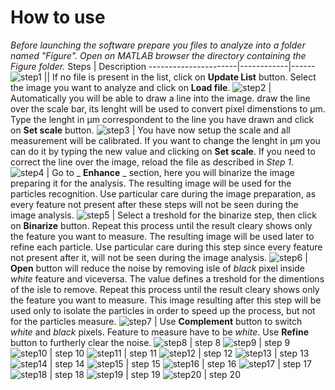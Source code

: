 # How to use
_Before launching the software prepare you files to analyze into a folder named "Figure". Open on MATLAB browser the directory containing the Figure folder._
Steps | Description
----------------------|------------|------
![step1](https://github.com/piuLAB-official/Particle_analyzer/blob/main/HowTo_steps/step1.png) || If no file is present in the list, click on **Update List** button. Select the image you want to analyze and click on **Load file**.
![step2](https://github.com/piuLAB-official/Particle_analyzer/blob/main/HowTo_steps/step2.png) | Automatically you will be able to draw a line into the image. draw the line over the scale bar, its lenght will be used to convert pixel dimenstions to µm. Type the lenght in µm correspondent to the line you have drawn and click on **Set scale** button.
![step3](https://github.com/piuLAB-official/Particle_analyzer/blob/main/HowTo_steps/step3.png) | You have now setup the scale and all measurement will be calibrated. If you want to change the lenght in µm you can do it by typing the new value and clicking on **Set scale**. If you need to correct the line over the image, reload the file as described in *Step 1*.
![step4](https://github.com/piuLAB-official/Particle_analyzer/blob/main/HowTo_steps/step4.png) | Go to _ **Enhance** _ section, here you will binarize the image preparing it for the analysis. The resulting image will be used for the particles recognition. Use particular care during the image preparation, as every feature not present after these steps will not be seen during the image analysis.
![step5](https://github.com/piuLAB-official/Particle_analyzer/blob/main/HowTo_steps/step5.png) | Select a treshold for the binarize step, then click on **Binarize** button. Repeat this process until the result cleary shows only the feature you want to measure. The resulting image will be used later to refine each particle. Use particular care during this step since every feature not present after it, will not be seen during the image analysis.
![step6](https://github.com/piuLAB-official/Particle_analyzer/blob/main/HowTo_steps/step6.png) | **Open** button will reduce the noise by removing isle of _black_ pixel inside _white_ feature and viceversa. The value defines a treshold for the dimentions of the isle to remove. Repeat this process until the result cleary shows only the feature you want to measure. This image resulting after this step will be used only to isolate the particles in order to speed up the process, but not for the particles measure.
![step7](https://github.com/piuLAB-official/Particle_analyzer/blob/main/HowTo_steps/step7.png) | Use **Complement** button to switch _white_ and _black_ pixels. Feature to measure have to be _white_. Use **Refine** button to furtherly clear the noise. 
![step8](https://github.com/piuLAB-official/Particle_analyzer/blob/main/HowTo_steps/step8.png) | step 8
![step9](https://github.com/piuLAB-official/Particle_analyzer/blob/main/HowTo_steps/step9.png) | step 9
![step10](https://github.com/piuLAB-official/Particle_analyzer/blob/main/HowTo_steps/step10.png) | step 10
![step11](https://github.com/piuLAB-official/Particle_analyzer/blob/main/HowTo_steps/step11.png) | step 11
![step12](https://github.com/piuLAB-official/Particle_analyzer/blob/main/HowTo_steps/step12.png) | step 12
![step13](https://github.com/piuLAB-official/Particle_analyzer/blob/main/HowTo_steps/step13.png) | step 13
![step14](https://github.com/piuLAB-official/Particle_analyzer/blob/main/HowTo_steps/step14.png) | step 14
![step15](https://github.com/piuLAB-official/Particle_analyzer/blob/main/HowTo_steps/step15.png) | step 15
![step16](https://github.com/piuLAB-official/Particle_analyzer/blob/main/HowTo_steps/step16.png) | step 16
![step17](https://github.com/piuLAB-official/Particle_analyzer/blob/main/HowTo_steps/step17.png) | step 17
![step18](https://github.com/piuLAB-official/Particle_analyzer/blob/main/HowTo_steps/step18.png) | step 18
![step19](https://github.com/piuLAB-official/Particle_analyzer/blob/main/HowTo_steps/step19.png) | step 19
![step20](https://github.com/piuLAB-official/Particle_analyzer/blob/main/HowTo_steps/step20.png) | step 20
